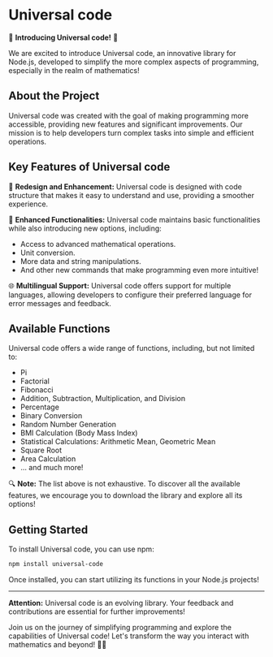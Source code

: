 # Universal code

🚀 **Introducing Universal code!** 🚀

We are excited to introduce Universal code, an innovative library for Node.js, developed to simplify the more complex aspects of programming, especially in the realm of mathematics!

## About the Project

Universal code was created with the goal of making programming more accessible, providing new features and significant improvements. Our mission is to help developers turn complex tasks into simple and efficient operations.

## Key Features of Universal code

🌟 **Redesign and Enhancement:** Universal code is designed with code structure that makes it easy to understand and use, providing a smoother experience.

🔢 **Enhanced Functionalities:** Universal code maintains basic functionalities while also introducing new options, including:
- Access to advanced mathematical operations.
- Unit conversion.
- More data and string manipulations.
- And other new commands that make programming even more intuitive!

🌐 **Multilingual Support:** Universal code offers support for multiple languages, allowing developers to configure their preferred language for error messages and feedback.

## Available Functions

Universal code offers a wide range of functions, including, but not limited to:
- Pi
- Factorial
- Fibonacci
- Addition, Subtraction, Multiplication, and Division
- Percentage
- Binary Conversion
- Random Number Generation
- BMI Calculation (Body Mass Index)
- Statistical Calculations: Arithmetic Mean, Geometric Mean
- Square Root
- Area Calculation
- ... and much more!

🔍 **Note:** The list above is not exhaustive. To discover all the available features, we encourage you to download the library and explore all its options!

## Getting Started

To install Universal code, you can use npm:

```bash
npm install universal-code
```

Once installed, you can start utilizing its functions in your Node.js projects!

---

**Attention:** Universal code is an evolving library. Your feedback and contributions are essential for further improvements!

Join us on the journey of simplifying programming and explore the capabilities of Universal code! Let's transform the way you interact with mathematics and beyond! 🚀✨  
